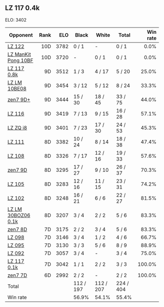 ## LZ 117 0.4k ##

ELO: 3402

Opponent | Rank | ELO | Black | White | Total | Win rate
---------|-----:|----:|-------|-------|-------|-------:
[LZ 122](LZ%20122.md) | 10D | 3782 | 0 / 1 | - | 0 / 1 | 0.0%
[LZ ManKit Pong 10BF](LZ%20ManKit%20Pong%2010BF.md) | 10D | 3720 | - | 0 / 1 | 0 / 1 | 0.0%
[LZ 117 0.8k](LZ%20117%200.8k.md) | 9D | 3512 | 1 / 3 | 4 / 17 | 5 / 20 | 25.0%
[LZ LM 10BE08](LZ%20LM%2010BE08.md) | 9D | 3454 | 3 / 12 | 5 / 12 | 8 / 24 | 33.3%
[zen7 9D+](zen7%209D+.md) | 9D | 3444 | 15 / 30 | 18 / 45 | 33 / 75 | 44.0%
[LZ 116](LZ%20116.md) | 9D | 3419 | 7 / 13 | 9 / 15 | 16 / 28 | 57.1%
[LZ ZQ i8](LZ%20ZQ%20i8.md) | 9D | 3401 | 7 / 23 | 17 / 30 | 24 / 53 | 45.3%
[LZ 111](LZ%20111.md) | 8D | 3382 | 10 / 24 | 8 / 14 | 18 / 38 | 47.4%
[LZ 108](LZ%20108.md) | 8D | 3326 | 7 / 17 | 12 / 16 | 19 / 33 | 57.6%
[zen7 9D](zen7%209D.md) | 8D | 3295 | 17 / 27 | 9 / 10 | 26 / 37 | 70.3%
[LZ 105](LZ%20105.md) | 8D | 3283 | 12 / 16 | 11 / 15 | 23 / 31 | 74.2%
[LZ 102](LZ%20102.md) | 8D | 3248 | 16 / 21 | 6 / 6 | 22 / 27 | 81.5%
[LZ LM 30BOZ06 0.1k](LZ%20LM%2030BOZ06%200.1k.md) | 8D | 3207 | 3 / 4 | 2 / 2 | 5 / 6 | 83.3%
[zen7 8D](zen7%208D.md) | 7D | 3175 | 2 / 2 | 3 / 4 | 5 / 6 | 83.3%
[LZ 098](LZ%20098.md) | 7D | 3146 | 3 / 4 | 1 / 2 | 4 / 6 | 66.7%
[LZ 095](LZ%20095.md) | 7D | 3130 | 3 / 3 | 5 / 6 | 8 / 9 | 88.9%
[LZ 092](LZ%20092.md) | 7D | 3057 | 3 / 4 | - | 3 / 4 | 75.0%
[LZ 117 0.1k](LZ%20117%200.1k.md) | 7D | 3042 | 1 / 1 | 2 / 2 | 3 / 3 | 100.0%
[zen7 7D](zen7%207D.md) | 6D | 2992 | 2 / 2 | - | 2 / 2 | 100.0%
Total | | | 112 / 197 | 112 / 207 | 224 / 404 | 
Win rate| | | 56.9% | 54.1% | 55.4% | 

